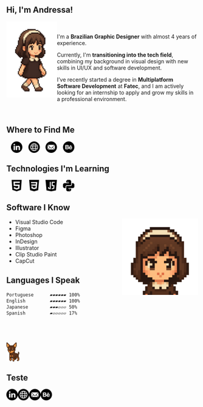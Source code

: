 <!-- # Hi, I'm Andressa!

<table>
  <tr>
    <td>
      <img src="https://github.com/engelandressa/engelandressa/blob/main/pixel-walking.gif" alt="Pixel Art Walking" width="150"/>
    </td>
    <td>
     <p>I'm a <b>Brazilian Graphic Designer</b> with almost 4 years of experience. </p>
      <p>Currently, I'm <b>transitioning into the tech field</b>, combining my background in visual design with new skills in UI/UX and software development. </p>
      <p>I’ve recently started a degree in <b>Multiplatform Software Development</b> at <b>Fatec</b>, and I am actively looking for an internship to apply and grow my skills in a professional environment.</p>
    </td>
  </tr>
</table>
-->
## Hi, I'm Andressa!

<img align='left' src="https://github.com/engelandressa/engelandressa/blob/main/pixel-walking.gif" height="200" >

   &nbsp;&nbsp;
<p>I'm a <b>Brazilian Graphic Designer</b> with almost 4 years of experience. </p>
<p>Currently, I'm <b>transitioning into the tech field</b>, combining my background in visual design with new skills in UI/UX and software development. </p>
<p>I’ve recently started a degree in <b>Multiplatform Software Development</b> at <b>Fatec</b>, and I am actively looking for an internship to apply and grow my skills in a professional environment.</p>
   &nbsp;&nbsp;

## Where to Find Me

   &nbsp;&nbsp;
 [<img src="https://github.com/engelandressa/engelandressa/blob/main/linkedin-icon.png" height="30em" align="center" alt="Follow Andressa Engel on LinkedIn" title="Follow Andressa Engel on LinkedIn"/>](https://www.linkedin.com/in/andressa-engel/)
   &nbsp;&nbsp;
 [<img src="https://github.com/engelandressa/engelandressa/blob/main/web-icon.png" height="30em" align="center" alt="Check Out Andressa Engel's Website - Portfolio" title="Check Out Andressa Engel's Website - Portfolio"/>](https://www.andressaengel.com/)
 &nbsp;&nbsp;
 [<img src="https://github.com/engelandressa/engelandressa/blob/main/email-icon.png" height="30em" align="center" alt="Mail to Andressa Engel" title="Mail to Andressa Engel"/>](mailto:engelandressa@hotmail.com)
 &nbsp;&nbsp;
 [<img src="https://github.com/engelandressa/engelandressa/blob/a8827231f5ca72001a852665a4dfcaad02728851/behance-icon.png" height="30em" align="center" alt="Follow Andressa Engel on Behance" title="Follow Andressa Engel on Behance"/>](https://www.behance.net/engelandressa)


## Technologies I'm Learning

 &nbsp;&nbsp;
 [<img src="https://github.com/engelandressa/engelandressa/blob/main/html-icon.png" height="30em" align="center" alt="HTML 5" title="HTML 5"/>](https://www.linkedin.com/in/andressa-engel/)
 &nbsp;&nbsp;
 [<img src="https://github.com/engelandressa/engelandressa/blob/main/css-3-icon.png" height="30em" align="center" alt="CSS 3" title="CSS 3"/>](https://www.linkedin.com/in/andressa-engel/)
 &nbsp;&nbsp;
 [<img src="https://github.com/engelandressa/engelandressa/blob/main/java-script-icon.png" height="30em" align="center" alt="Javascript" title="Javascript"/>](https://www.linkedin.com/in/andressa-engel/)
 &nbsp;&nbsp;
 [<img src="https://github.com/engelandressa/engelandressa/blob/main/python-icon.png" height="30em" align="center" alt="Python" title="Python"/>](https://www.linkedin.com/in/andressa-engel/)
 &nbsp;&nbsp;

 
## Software I Know

<img align='right' src="https://github.com/engelandressa/engelandressa/blob/main/pixel-bust.gif" height="200" >

- Visual Studio Code
- Figma
- Photoshop
- InDesign
- Illustrator
- Clip Studio Paint
- CapCut

## Languages I Speak

```text
Portuguese      ▰▰▰▰▰▰ 100%
English         ▰▰▰▰▰▰ 100%
Japanese        ▰▰▰▱▱▱ 50% 
Spanish         ▰▱▱▱▱▱ 17% 
```
#
<p> &nbsp;&nbsp; </p>

[<img src="https://github.com/engelandressa/engelandressa/blob/main/nina-pixel-icon.png" height="50" align="center" alt="Follow Andressa Engel on LinkedIn" title="Follow Andressa Engel on LinkedIn"/>](https://www.linkedin.com/in/andressa-engel/)

## Teste

<a href="https://www.linkedin.com/in/andressa-engel/" title="Follow Andressa Engel on LinkedIn" target="_blank" rel="noopener noreferrer">
  <picture>
    <source media="(prefers-color-scheme: dark)" srcset="https://github.com/engelandressa/engelandressa/blob/main/nina-pixel-icon.png">
    <source media="(prefers-color-scheme: light)" srcset="https://github.com/engelandressa/engelandressa/blob/main/linkedin-icon.png">
    <img alt="Follow Andressa Engel on LinkedIn" align="left" src="https://github.com/engelandressa/engelandressa/blob/main/linkedin-icon.png" width="30">
  </picture>
</a>
&nbsp;
<a href="https://www.andressaengel.com/" title="Check Out Andressa Engel's Website - Portfolio" target="_blank">
  <picture>
    <source media="(prefers-color-scheme: dark)" srcset="https://github.com/engelandressa/engelandressa/blob/main/nina-pixel-icon.png">
    <source media="(prefers-color-scheme: light)" srcset="https://github.com/engelandressa/engelandressa/blob/main/web-icon.png">
    <img alt="Check Out Andressa Engel's Website - Portfolio" align="left" src="https://github.com/engelandressa/engelandressa/blob/main/web-icon.png" width="30">
  </picture>
</a>
&nbsp;
<a href="mailto:engelandressa@hotmail.com" title="Mail to: engelandressa@hotmail.com" target="_blank">
  <picture>
    <source media="(prefers-color-scheme: dark)" srcset="https://github.com/engelandressa/engelandressa/blob/main/nina-pixel-icon.png">
    <source media="(prefers-color-scheme: light)" srcset="https://github.com/engelandressa/engelandressa/blob/main/email-icon.png">
    <img alt="Mail to: engelandressa@hotmail.com" align="left" src="https://github.com/engelandressa/engelandressa/blob/main/email-icon.png" width="30">
  </picture>
</a>
&nbsp;
<a href="https://www.behance.net/engelandressa" title="Follow Andressa Engel on Behance" target="_blank">
  <picture>
    <source media="(prefers-color-scheme: dark)" srcset="https://github.com/engelandressa/engelandressa/blob/main/nina-pixel-icon.png">
    <source media="(prefers-color-scheme: light)" srcset="https://github.com/engelandressa/engelandressa/blob/main/behance-icon.png">
    <img alt="Follow Andressa Engel on Behance" align="left" src="https://github.com/engelandressa/engelandressa/blob/main/behance-icon.png" width="30">
  </picture>
</a>
&nbsp;





<!--
<div>
  [<img src="https://github.com/engelandressa/engelandressa/blob/main/coffee-pixel-icon.png" height="20em" align="left" alt="Follow Andressa Engel on LinkedIn" title="Follow Andressa Engel on LinkedIn"/>](https://www.linkedin.com/in/andressa-engel/)<h1>Oi Teste</h1>
</div>

<div class="container">
  <img class="image" src="https://github.com/engelandressa/engelandressa/blob/main/coffee-pixel-icon.png" alt="Descrição da imagem" width="50" height="50">
  <p>Este é o texto que ficará ao lado da imagem.</p>
</div>

<img align='left' src="https://github.com/engelandressa/engelandressa/blob/main/coffee-pixel-icon.png" height="25" >

<p><h1>Hi, I'm Andressa!</h1></p>



**engelandressa/engelandressa** is a ✨ _special_ ✨ repository because its `README.md` (this file) appears on your GitHub profile.

Here are some ideas to get you started:

- 🔭 I’m currently working on ...
- 🌱 I’m currently learning ...
- 👯 I’m looking to collaborate on ...
- 🤔 I’m looking for help with ...
- 💬 Ask me about ...
- 📫 How to reach me: ...
- 😄 Pronouns: ...
- ⚡ Fun fact: ...




- <b>LinkedIn:</b> [Andressa Engel](https://www.linkedin.com/in/andressa-engel/)
- <b>Website:</b> [Portfolio Website](https://www.andressaengel.com/)
-->
